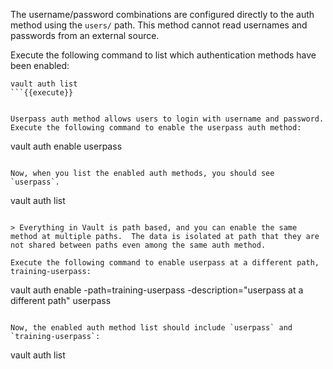 The username/password combinations are configured directly to the auth method using the `users/` path. This method cannot read usernames and passwords from an external source.


Execute the following command to list which authentication methods have been enabled:

```
vault auth list
```{{execute}}


Userpass auth method allows users to login with username and password.  Execute the following command to enable the userpass auth method:

```
vault auth enable userpass
```{{execute}}

Now, when you list the enabled auth methods, you should see `userpass`.

```
vault auth list
```{{execute}}

> Everything in Vault is path based, and you can enable the same method at multiple paths.  The data is isolated at path that they are not shared between paths even among the same auth method.

Execute the following command to enable userpass at a different path, training-userpass:

```
vault auth enable -path=training-userpass -description="userpass at a different path" userpass
```{{execute}}

Now, the enabled auth method list should include `userpass` and `training-userpass`:

```
vault auth list
```{{execute}}
